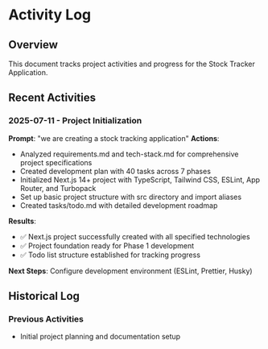 # Activity Log

## Overview

This document tracks project activities and progress for the Stock Tracker Application.

## Recent Activities

### 2025-07-11 - Project Initialization

**Prompt**: "we are creating a stock tracking application"
**Actions**:

- Analyzed requirements.md and tech-stack.md for comprehensive project specifications
- Created development plan with 40 tasks across 7 phases
- Initialized Next.js 14+ project with TypeScript, Tailwind CSS, ESLint, App Router, and Turbopack
- Set up basic project structure with src directory and import aliases
- Created tasks/todo.md with detailed development roadmap

**Results**:

- ✅ Next.js project successfully created with all specified technologies
- ✅ Project foundation ready for Phase 1 development
- ✅ Todo list structure established for tracking progress

**Next Steps**: Configure development environment (ESLint, Prettier, Husky)

## Historical Log

### Previous Activities

- Initial project planning and documentation setup
